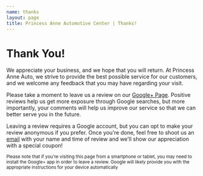 ```yaml
---
name: thanks
layout: page
title: Princess Anne Automotive Center | Thanks!
---
```


<div class="hero-unit">
<h1 class="page-header">Thank You!</h1>
<p class="lead">We appreciate your business, and we hope that you will return. At Princess Anne Auto, we strive to provide the best possible service for our customers, and we welcome any feedback that you may have regarding your visit.</p>
<p>Please take a moment to leave us a review on our <a href="https://plus.google.com/105648438939826648677/about?gl=US&hl=en-US">Google+ Page</a>. Positive reviews help us get more exposure through Google searches, but more importantly, your comments will help us improve our service so that we can better serve you in the future.</p>
<p>Leaving a review requires a Google account, but you can opt to make your review anonymous if you prefer. Once you're done, feel free to shoot us an <a href="/contact/">email</a> with your name and time of review and we'll show our appreciation with a special coupon!</p>
<p><small>Please note that if you're visiting this page from a smartphone or tablet, you may need to install the Google+ app in order to leave a review. Google will likely provide you with the appropriate instructions for your device automatically<small></p>
</div>